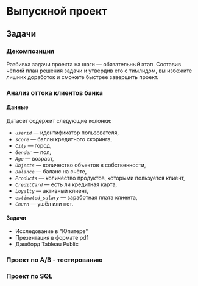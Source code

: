 # Выпускной проект

## Задачи
### Декомпозиция
Разбивка задачи проекта на шаги — обязательный этап. Составив чёткий план решения задачи и утвердив его с тимлидом, вы избежите лишних доработок и сможете быстрее завершить проект.
### Анализ оттока клиентов банка 
#### Данные
Датасет содержит следующие колонки:
- *`userid`* — идентификатор пользователя,
- *`score`* — баллы кредитного скоринга,
- *`City`* — город,
- *`Gender`* — пол,
- *`Age`* — возраст,
- *`Objects`* — количество объектов в собственности,
- *`Balance`* — баланс на счёте,
- *`Products`* — количество продуктов, которыми пользуется клиент,
- *`CreditCard`* — есть ли кредитная карта,
- *`Loyalty`* — активный клиент,
- *`estimated_salary`* — заработная плата клиента,
- *`Churn`* — ушёл или нет.

#### Задачи
- Исследование в "Юпитере"
- Презентация в формате pdf
- Дашборд Tableau Public

### Проект по A/B - тестированию


### Проект по SQL





